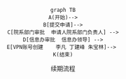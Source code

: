 
<center>


```mermaid 
graph TB
A(开始)-->
B[提交申请]-->
C[院系部门审批  申请人院系部门负责人] -->
D[信息办审批  信息办领导] -->
E[VPN账号创建    李凡 丁建峰 朱宝林]--> 
K(结束)
```

续期流程
</center>
